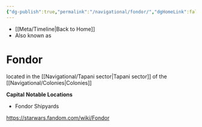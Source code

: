 ```yaml
---
{"dg-publish":true,"permalink":"/navigational/fondor/","dgHomeLink":false}
---
```


- [[Meta/Timeline\|Back to Home]]
- Also known as 

# Fondor

located in the [[Navigational/Tapani sector\|Tapani sector]] of the [[Navigational/Colonies\|Colonies]] 

**Capital**
**Notable Locations**
- Fondor Shipyards

https://starwars.fandom.com/wiki/Fondor